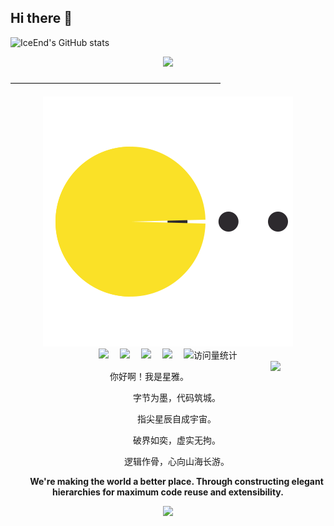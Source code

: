 ## Hi there 👋

<!--
**xing-ya-668/xing-ya-668** is a ✨ _special_ ✨ repository because its `README.md` (this file) appears on your GitHub profile.

Here are some ideas to get you started:

- 🔭 I’m currently working on ...
- 🌱 I’m currently learning ...
- 👯 I’m looking to collaborate on ...
- 🤔 I’m looking for help with ...
- 💬 Ask me about ...
- 📫 How to reach me: ...
- 😄 Pronouns: ...
- ⚡ Fun fact: ...
-->

![IceEnd's GitHub stats](https://github-immortality.vercel.app/api?username=iceend)



<div align="center"> <img height="137px" src="https://github-readme-stats.vercel.app/api?username=sun0225SUN&hide_title=true&hide_border=true&show_icons=trueline_height=21&text_color=000&icon_color=000&bg_color=0,ea6161,ffc64d,fffc4d,52fa5a&theme=graywhite" /> </div>


————————————————————————



<div align="center">
  <div align="center">
    <img src="https://raw.githubusercontent.com/Aniket965/Aniket965/master/pacman.svg?sanitize=true"/>
  </div>



  <div align="center">
    <a href=""><img src="https://img.shields.io/badge/Website-博客-blue" /></a>&emsp;
    <a href=""><img src="https://img.shields.io/badge/Twitter-推特-blue" /></a>&emsp;
    <a href="[https://space.bilibili.com/448488855](https://space.bilibili.com/3546769331850067?spm_id_from=333.788.0.0)/"><img src="https://img.shields.io/badge/Bilibili-B站-ff69b4" /></a>&emsp;
    <a href=""><img src="https://img.shields.io/badge/CSDN-论坛-c32136" /></a>&emsp;
    <!-- visitor statistics logo 访问量统计徽标 -->
    <img src="https://komarev.com/ghpvc/?username=EatFans&label=Views&color=0e75b6&style=flat" alt="访问量统计" />
  </div>



<img align="right" width="88" src="https://cdn.jsdelivr.net/gh/sun0225SUN/sun0225SUN/assets/images/steven.png" />

<p>&emsp;&emsp;你好啊！我是星雅。</p>
<p>&emsp;&emsp;字节为墨，代码筑城。</p>
<p>&emsp;&emsp;指尖星辰自成宇宙。
<p>&emsp;&emsp;破界如奕，虚实无拘。</p>
<p>&emsp;&emsp;逻辑作骨，心向山海长游。</p>
<p><strong>&emsp;&emsp;We're making the world a better place. Through constructing elegant hierarchies for maximum code reuse and extensibility.</strong></p>



<div align="center"> 
  <img src="https://github-readme-stats.vercel.app/api/top-langs/?username=EatFans&hide_title=true&hide_border=true&layout=compact&langs_count=6&hide=HTML,CSS&text_color=000&icon_color=fff&bg_color=0,52fa5a,4dfcff,c64dff&theme=graywhite" /> 
</div>






